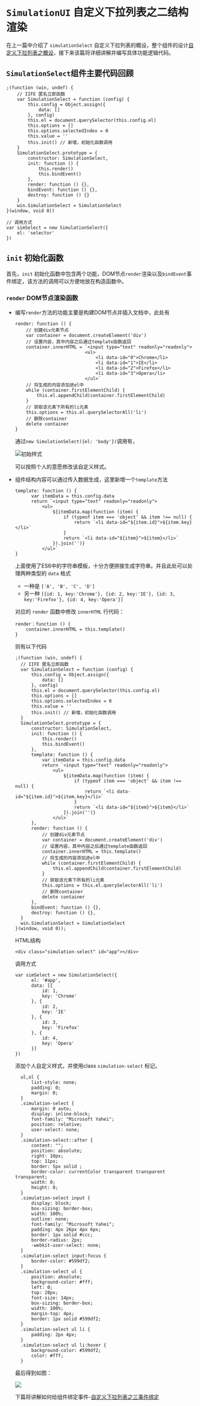 # `SimulationUI` 自定义下拉列表之二结构渲染
在上一篇中介绍了 `simulationSelect` 自定义下拉列表的概设，整个组件的设计[自定义下拉列表之概设](./自定义组件编写-下拉列表之一概设.md)，接下来该篇将详细讲解并编写具体功能逻辑代码。

## `SimulationSelect`组件主要代码回顾

    ;(function (win, undef) {
        // IIFE 匿名立即函数
        var SimulationSelect = function (config) {
            this.config = Object.assign({
                data: []
            }, config)
            this.el = document.querySelector(this.config.el)
            this.options = []
            this.options.selectedIndex = 0
            this.value = ''
            this.init() // 新增，初始化函数调用
        }
        SimulationSelect.prototype = {
            constructor: SimulationSelect,
            init: function () {
                this.render()
                this.bindEvent()
            },
            render: function () {},
            bindEvent: function () {},
            destroy: function () {}
        }
        win.SimulationSelect = SimulationSelect
    }(window, void 0))

    // 调用方式
    var simSelect = new SimulationSelect({
        el: 'selector'
    })

## `init` 初始化函数
首先，`init` 初始化函数中包含两个功能，DOM节点`render`渲染以及`bindEvent`事件绑定，该方法的调用可以方便地放在构造函数中。

### `render` DOM节点渲染函数
- 编写`render`方法的功能主要是构建DOM节点并插入文档中，此处有

      render: function () {
          // 创建div元素节点
          var container = document.createElement('div')
          // 设置内容，其中内容之后通过template函数返回
          container.innerHTML = `<input type="text" readonly="readonly">
                                <ul>
                                    <li data-id="0">Chrome</li>
                                    <li data-id="1">IE</li>
                                    <li data-id="2">Firefox</li>
                                    <li data-id="3">Opera</li>
                                </ul>`
          // 将生成的内容添加进el中
          while (container.firstElementChild) {
              this.el.appendChild(container.firstElementChild)
          }
          // 获取该元素下所有的li元素
          this.options = this.el.querySelectorAll('li')
          // 删除container
          delete container
      }

    通过`new SimulationSelect({el: 'body'})`调用有，

    ![初始样式](./render_nostyle.png)

    可以按照个人的意愿修改该自定义样式。

- 组件结构内容可以通过传入数据生成，这里新增一个`template`方法

      template: function () {
            var itemData = this.config.data
            return `<input type="text" readonly="readonly">
                <ul>
                    ${itemData.map(function (item) {
                        if (typeof item === 'object' && item !== null) {
                            return `<li data-id="${item.id}">${item.key}</li>`
                        }
                        return `<li data-id="${item}">${item}</li>`
                    }).join('')}
                </ul>`
      }

    上面使用了ES6中的字符串模板，十分方便拼接生成字符串。并且此处可以处理两种类型的 `data` 格式
    - 一种是 `['A', 'B', 'C', 'D']`
    - 另一种 `[{id: 1, key:'Chrome'}, {id: 2, key:'IE'}, {id: 3, key:'Firefox'}, {id: 4, key:'Opera'}]`

    对应的 `render` 函数中修改 `innerHTML` 行代码：

      render：function () {
          container.innerHTML = this.template()
      }

    则有以下代码

      ;(function (win, undef) {
        // IIFE 匿名立即函数
        var SimulationSelect = function (config) {
            this.config = Object.assign({
                data: []
            }, config)
            this.el = document.querySelector(this.config.el)
            this.options = []
            this.options.selectedIndex = 0
            this.value = ''
            this.init() // 新增，初始化函数调用
        }
        SimulationSelect.prototype = {
            constructor: SimulationSelect,
            init: function () {
                this.render()
                this.bindEvent()
            },
            template: function () {
                var itemData = this.config.data
                return `<input type="text" readonly="readonly">
                    <ul>
                        ${itemData.map(function (item) {
                            if (typeof item === 'object' && item !== null) {
                                return `<li data-id="${item.id}">${item.key}</li>`
                            }
                            return `<li data-id="${item}">${item}</li>`
                        }).join('')}
                    </ul>`
            },
            render: function () {
                // 创建div元素节点
                var container = document.createElement('div')
                // 设置内容，其中内容之后通过template函数返回
                container.innerHTML = this.template()
                // 将生成的内容添加进el中
                while (container.firstElementChild) {
                    this.el.appendChild(container.firstElementChild)
                }
                // 获取该元素下所有的li元素
                this.options = this.el.querySelectorAll('li')
                // 删除container
                delete container
            },
            bindEvent: function () {},
            destroy: function () {},
        }
        win.SimulationSelect = SimulationSelect
      }(window, void 0));

    HTML结构
    
      <div class="simulation-select" id="app"></div>
    

    调用方式
      
      var simSelect = new SimulationSelect({
            el: '#app',
            data: [{
                id: 1,
                key: 'Chrome'
            }, {
                id: 2,
                key: 'IE'
            }, {
                id: 3,
                key: 'Firefox'
            }, {
                id: 4,
                key: 'Opera'
            }]
      })

    添加个人自定义样式，并使用class `simulation-select` 标记。

        ul,ol {
            list-style: none;
            padding: 0;
            margin: 0;
        }
        .simulation-select {
            margin: 0 auto;
            display: inline-block;
            font-family: "Microsoft Yahei";
            position: relative;
            user-select: none;
        }
        .simulation-select::after {
            content: "";
            position: absolute;
            right: 10px;
            top: 11px;
            border: 5px solid ;
            border-color: currentColor transparent transparent transparent;
            width: 0;
            height: 0;
        }
        .simulation-select input {
            display: block;
            box-sizing: border-box;
            width: 100%;
            outline: none;
            font-family: "Microsoft Yahei";
            padding: 4px 26px 4px 6px;
            border: 1px solid #ccc;
            border-radius: 2px;
            -webkit-user-select: none;
        }
        .simulation-select input:focus {
            border-color: #599df2;
        }
        .simulation-select ul {
            position: absolute;
            background-color: #fff;
            left: 0;
            top: 28px;
            font-size: 14px;
            box-sizing: border-box;
            width: 100%;
            margin-top: 4px;
            border: 1px solid #599df2;
        }
        .simulation-select ul li {
            padding: 2px 4px;
        }
        .simulation-select ul li:hover {
            background-color: #599df2;
            color: #fff;
        }
    
    最后得到如图：
    
    ![](./render_style.png)

    下篇将讲解如何给组件绑定事件-[自定义下拉列表之三事件绑定](./自定义组件编写-下拉列表之三事件绑定.md)

    
